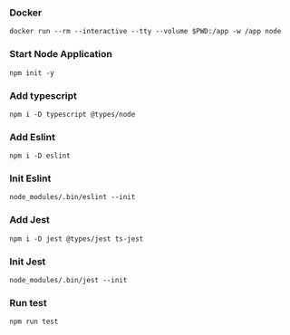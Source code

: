 ### Docker

```
docker run --rm --interactive --tty --volume $PWD:/app -w /app node
```

### Start Node Application

```
npm init -y
```

### Add typescript

```
npm i -D typescript @types/node
```

### Add Eslint

```
npm i -D eslint
```

### Init Eslint

```
node_modules/.bin/eslint --init
```

### Add Jest

```
npm i -D jest @types/jest ts-jest
```

### Init Jest

```
node_modules/.bin/jest --init
```

### Run test

```
npm run test
```